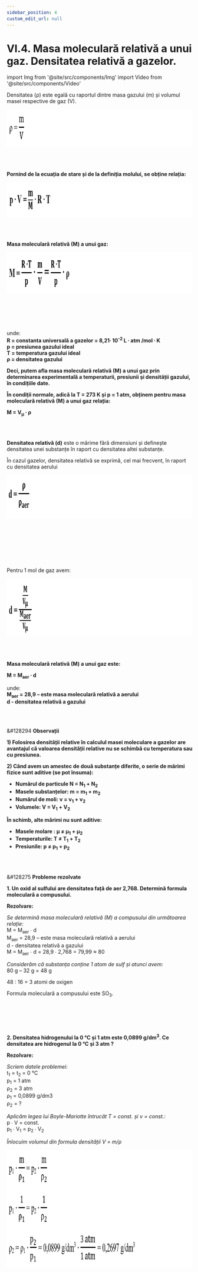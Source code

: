 ```yaml
---
sidebar_position: 4
custom_edit_url: null
---
```


# VI.4. Masa moleculară relativă a unui gaz. Densitatea relativă a gazelor.





import Img from '@site/src/components/Img'
import Video from '@site/src/components/Video'




<div class="alert alert--primary" role="alert">

Densitatea (ρ) este egală cu raportul dintre masa gazului (m) și volumul masei respective de gaz (V).




<Img className="img-responsive4" src="chimie/clasa9/capitolul6/VI-4-masa-moleculara-relativa-a-unui-gaz-densitatea-relativa-a-gazelor-poza1-formula-densitatii-gazului.png" width="1000" height="102" lazy={false} />





</div>


<br></br>



<div class="alert alert--primary" role="alert">

**Pornind de la ecuația de stare și de la definiția molului, se obține relația:**


<Img className="img-responsive4" src="chimie/clasa9/capitolul6/VI-4-masa-moleculara-relativa-a-unui-gaz-densitatea-relativa-a-gazelor-poza2-ecuatia-de-stare.png" width="1000" height="94" lazy={false} />







</div>









<br></br>



<div class="alert alert--primary" role="alert">

**Masa moleculară relativă (M) a unui gaz:** 



<Img className="img-responsive4" src="chimie/clasa9/capitolul6/VI-4-masa-moleculara-relativa-a-unui-gaz-densitatea-relativa-a-gazelor-poza3-formula-masei-moleculare-relative-a-unui-gaz.png" width="1000" height="112" lazy={false} />

<br></br>
<br></br>

unde:   
**R = constanta universală a gazelor = 8,21∙ 10<sup>-2</sup> L ∙ atm /mol ∙ K**   
**p = presiunea gazului ideal**    
**T = temperatura gazului ideal**    
**ρ = densitatea gazului**


**Deci, putem afla masa moleculară relativă (M) a unui gaz prin determinarea experimentală a temperaturii, presiunii și densității gazului, în condițiile date.**

**În condiții normale, adică la T = 273 K și p = 1 atm, obținem pentru masa moleculară relativă (M) a unui gaz relația:**   

**M = V<sub>μ</sub> ∙ ρ**






</div>


<br></br>




<div class="alert alert--primary" role="alert">

**Densitatea relativă (d)** este o mărime fără dimensiuni și definește densitatea unei substanțe în raport cu densitatea altei substanțe. 

În cazul gazelor, densitatea relativă se exprimă, cel mai frecvent, în raport cu densitatea aerului



<Img className="img-responsive4" src="chimie/clasa9/capitolul6/VI-4-masa-moleculara-relativa-a-unui-gaz-densitatea-relativa-a-gazelor-poza4-formula-densitatii-relative-a-gazelor.png" width="1000" height="117" lazy={false} />


<br></br>
<br></br>
<br></br>

Pentru 1 mol de gaz avem:



<Img className="img-responsive4" src="chimie/clasa9/capitolul6/VI-4-masa-moleculara-relativa-a-unui-gaz-densitatea-relativa-a-gazelor-poza5-formula-densitatii-relative-a-gazelor-pentru-un-mol-de-gaz.png" width="1000" height="158" lazy={false} />





</div>



<br></br>


<div class="alert alert--primary" role="alert">


**Masa moleculară relativă (M) a unui gaz este:**

**M = M<sub>aer</sub> ∙ d**

unde:   
**M<sub>aer</sub> = 28,9 – este masa moleculară relativă a aerului**    
**d - densitatea relativă a gazului**





</div>


<br></br>










<div class="alert alert--secondary" role="alert">

&#128294 **Observații**


**1) Folosirea densității relative în calculul masei moleculare a gazelor are avantajul că valoarea densității relative nu se schimbă cu temperatura sau cu presiunea.**

**2) Când avem un amestec de două substanțe diferite, o serie de mărimi fizice sunt aditive (se pot însuma):**   
- **Numărul de particule N = N<sub>1</sub> + N<sub>2</sub>**    
- **Masele substanțelor: m = m<sub>1</sub> + m<sub>2</sub>**    
- **Numărul de moli: ν = ν<sub>1</sub> + ν<sub>2</sub>**    
- **Volumele: V = V<sub>1</sub> + V<sub>2</sub>**

**În schimb, alte mărimi nu sunt aditive:**   
- **Masele molare : μ ≠ μ<sub>1</sub> + μ<sub>2</sub>**    
- **Temperaturile: T ≠ T<sub>1</sub> + T<sub>2</sub>**    
- **Presiunile: p ≠ p<sub>1</sub> + p<sub>2</sub>**




</div>



<br></br>




<div class="alert alert--warning" role="alert">

&#128275 **Probleme rezolvate**

**1. Un oxid al sulfului are densitatea față de aer 2,768. Determină formula moleculară a compusului.**

**Rezolvare:**

_Se determină masa moleculară relativă (M) a compusului din următoarea relație:_   
M = M<sub>aer</sub> ∙ d    
M<sub>aer</sub> = 28,9 – este masa moleculară relativă a aerului    
d - densitatea relativă a gazului    
M = M<sub>aer</sub> ∙ d = 28,9 ∙ 2,768 = 79,99 ≈ 80

_Considerăm că substanța conține 1 atom de sulf și atunci avem:_   
80 g – 32 g = 48 g

48 : 16 = 3 atomi de oxigen

Formula moleculară a compusului este SO<sub>3</sub>.

<br></br>
<br></br>

**2. Densitatea hidrogenului la 0 °C și 1 atm este 0,0899 g/dm<sup>3</sup>. Ce densitatea are hidrogenul la 0 °C și 3 atm ?**

**Rezolvare:**


_Scriem datele problemei:_   
t<sub>1</sub> = t<sub>2</sub> = 0 °C    
p<sub>1</sub> = 1 atm    
ρ<sub>2</sub> = 3 atm    
ρ<sub>1</sub> = 0,0899 g/dm3    
ρ<sub>2</sub> = ?




_Aplicăm legea lui Boyle-Mariotte întrucât T = const. și ν = const.:_   
p ∙ V = const.    
p<sub>1</sub> ∙ V<sub>1</sub> = p<sub>2</sub> ∙ V<sub>2</sub>


_Înlocuim volumul din formula densității V = m/ρ_





<Img className="img-responsive4" src="chimie/clasa9/capitolul6/VI-4-masa-moleculara-relativa-a-unui-gaz-densitatea-relativa-a-gazelor-poza6-problema-rezolvata2-rezolvare.png" width="1000" height="319" />


</div>
